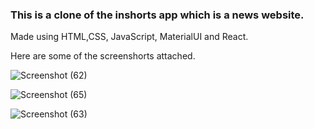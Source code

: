 ### This is a clone of the inshorts app which is a news website.

Made using HTML,CSS, JavaScript, MaterialUI and React.

Here are some of the screenshorts attached.

![Screenshot (62)](https://user-images.githubusercontent.com/69284652/122711794-68278780-d280-11eb-9fea-8df8a95b4004.png)


![Screenshot (65)](https://user-images.githubusercontent.com/69284652/122712629-d91b6f00-d281-11eb-8861-44bcd335294a.png)


![Screenshot (63)](https://user-images.githubusercontent.com/69284652/122712246-3c58d180-d281-11eb-8324-46954ddc26e9.png)


